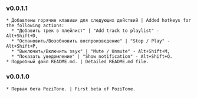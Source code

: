 ### v0.0.1.1
    * Добавлены горячие клавиши для следующих действий | Added hotkeys for the following actions: 
      * "Добавить трек в плейлист" | "Add track to playlist" - Alt+Shift+D, 
      * "Остановить/Возобновить воспроизведение" | "Stop / Play" - Alt+Shift+P, 
      * "Выключить/Включить звук" | "Mute / Unmute" - Alt+Shift+M, 
      * "Показать уведомление" | "Show notification" - Alt+Shift+Q.
    * Подробный файл README.md. | Detailed README.md file.

### v0.0.1.0
    * Первая бета PoziTone. | First beta of PoziTone.